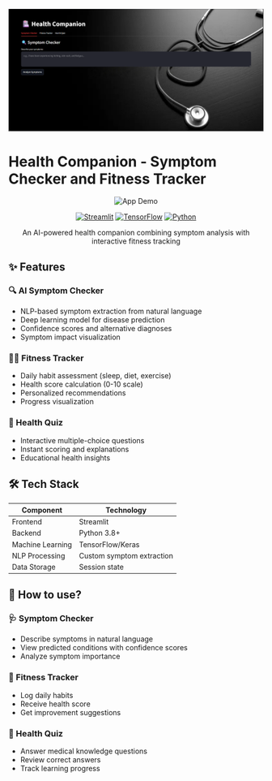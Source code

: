 ![Health Companion Banner](assets/banner.png)

# Health Companion - Symptom Checker and Fitness Tracker

<div align="center">
  <img src="assets/app-demo.gif" alt="App Demo" width="600">
  
  [![Streamlit](https://img.shields.io/badge/Streamlit-FF4B4B?style=for-the-badge&logo=Streamlit&logoColor=white)](https://streamlit.io/)
  [![TensorFlow](https://img.shields.io/badge/TensorFlow-FF6F00?style=for-the-badge&logo=TensorFlow&logoColor=white)](https://www.tensorflow.org/)
  [![Python](https://img.shields.io/badge/Python-3776AB?style=for-the-badge&logo=python&logoColor=white)](https://www.python.org/)
  
  An AI-powered health companion combining symptom analysis with interactive fitness tracking
</div>

## ✨ Features

### 🔍 AI Symptom Checker
- NLP-based symptom extraction from natural language
- Deep learning model for disease prediction
- Confidence scores and alternative diagnoses
- Symptom impact visualization

### 🏋️‍♂️ Fitness Tracker
- Daily habit assessment (sleep, diet, exercise)
- Health score calculation (0-10 scale)
- Personalized recommendations
- Progress visualization

### 🧠 Health Quiz
- Interactive multiple-choice questions
- Instant scoring and explanations
- Educational health insights

## 🛠️ Tech Stack

| Component       | Technology |
|----------------|------------|
| Frontend       | Streamlit  |
| Backend        | Python 3.8+|
| Machine Learning | TensorFlow/Keras |
| NLP Processing | Custom symptom extraction |
| Data Storage   | Session state |

## 🚀 How to use?

### 🩺 Symptom Checker
- Describe symptoms in natural language
- View predicted conditions with confidence scores
- Analyze symptom importance

### 🏃 Fitness Tracker
- Log daily habits
- Receive health score
- Get improvement suggestions

### 🧠 Health Quiz
- Answer medical knowledge questions
- Review correct answers
- Track learning progress
